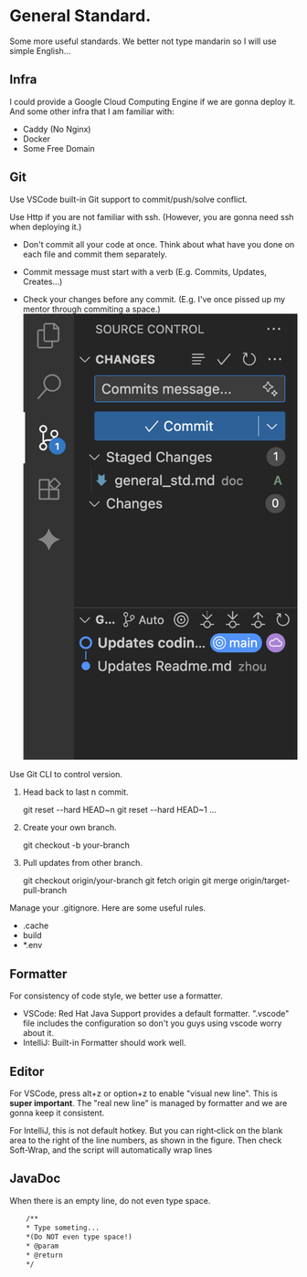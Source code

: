 # General Standard.

Some more useful standards. We better not type mandarin so I will use simple English...

## Infra

I could provide a Google Cloud Computing Engine if we are gonna deploy it. And some other infra that I am familiar with:

- Caddy (No Nginx)
- Docker
- Some Free Domain

## Git

Use VSCode built-in Git support to commit/push/solve conflict.

Use Http if you are not familiar with ssh. (However, you are gonna need ssh when deploying it.)

- Don't commit all your code at once. Think about what have you done on each file and commit them separately.

- Commit message must start with a verb (E.g. Commits, Updates, Creates...)

- Check your changes before any commit. (E.g. I've once pissed up my mentor through commiting a space.)
  ![alt text](image.png)

Use Git CLI to control version.

1.  Head back to last n commit.

    git reset --hard HEAD~n
    git reset --hard HEAD~1
    ...

2.  Create your own branch.

    git checkout -b your-branch

3.  Pull updates from other branch.

    git checkout origin/your-branch
    git fetch origin
    git merge origin/target-pull-branch

Manage your .gitignore. Here are some useful rules.

- .cache
- build
- \*.env

## Formatter

For consistency of code style, we better use a formatter. 
-   VSCode: Red Hat Java Support provides a default formatter. ".vscode" file includes the configuration so don't you guys using vscode worry about it.
-   IntelliJ: Built-in Formatter should work well.

## Editor

For VSCode, press alt+z or option+z to enable "visual new line". This is **super important**. The "real new line" is managed by formatter and we are gonna keep it consistent.

For IntelliJ, this is not default hotkey. But you can right‑click on the blank area to the right of the line numbers, as shown in the figure. Then check Soft‑Wrap, and the script will automatically wrap lines

## JavaDoc

When there is an empty line, do not even type space.

```
    /**
    * Type someting...
    *(Do NOT even type space!)
    * @param
    * @return
    */
```
